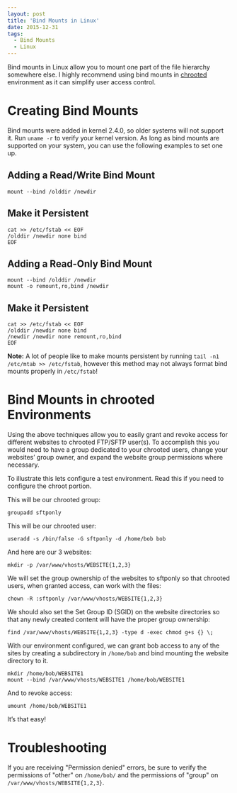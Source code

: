 ```yaml
---
layout: post
title: 'Bind Mounts in Linux'
date: 2015-12-31
tags:
  - Bind Mounts
  - Linux
---
```


Bind mounts in Linux allow you to mount one part of the file hierarchy somewhere else. I highly recommend using bind mounts in [chrooted](http://www.necrux.com/posts/2015/12/ftp/) environment as it can simplify user access control.

Creating Bind Mounts
===

Bind mounts were added in kernel 2.4.0, so older systems will not support it. Run `uname -r` to verify your kernel version. As long as bind mounts are supported on your system, you can use the following examples to set one up.

Adding a Read/Write Bind Mount
---

```
mount --bind /olddir /newdir
```

Make it Persistent
---

```
cat >> /etc/fstab << EOF
/olddir /newdir none bind
EOF
```

Adding a Read-Only Bind Mount
---

```
mount --bind /olddir /newdir
mount -o remount,ro,bind /newdir
```

Make it Persistent
---

```
cat >> /etc/fstab << EOF
/olddir /newdir none bind
/newdir /newdir none remount,ro,bind
EOF
```

**Note:** A lot of people like to make mounts persistent by running `tail -n1 /etc/mtab >> /etc/fstab`, however this method may not always format bind mounts properly in `/etc/fstab`!

Bind Mounts in chrooted Environments
===

Using the above techniques allow you to easily grant and revoke access for different websites to chrooted FTP/SFTP user(s). To accomplish this you would need to have a group dedicated to your chrooted users, change your websites’ group owner, and expand the website group permissions where necessary.

To illustrate this lets configure a test environment. Read this if you need to configure the chroot portion.

This will be our chrooted group:

```
groupadd sftponly
```

This will be our chrooted user:

```
useradd -s /bin/false -G sftponly -d /home/bob bob
```

And here are our 3 websites:

```
mkdir -p /var/www/vhosts/WEBSITE{1,2,3}
```

We will set the group ownership of the websites to sftponly so that chrooted users, when granted access, can work with the files:

```
chown -R :sftponly /var/www/vhosts/WEBSITE{1,2,3}
```

We should also set the Set Group ID (SGID) on the website directories so that any newly created content will have the proper group ownership:

```
find /var/www/vhosts/WEBSITE{1,2,3} -type d -exec chmod g+s {} \;
```

With our environment configured, we can grant bob access to any of the sites by creating a subdirectory in `/home/bob` and bind mounting the website directory to it.

```
mkdir /home/bob/WEBSITE1
mount --bind /var/www/vhosts/WEBSITE1 /home/bob/WEBSITE1
```

And to revoke access:

```
umount /home/bob/WEBSITE1
```

It’s that easy!

Troubleshooting
===

If you are receiving "Permission denied" errors, be sure to verify the permissions of "other" on `/home/bob/` and the permissions of "group" on `/var/www/vhosts/WEBSITE{1,2,3}`.
